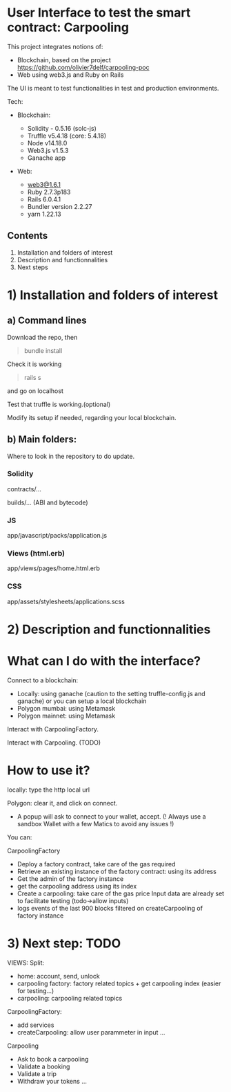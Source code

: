 # User Interface to test the smart contract: Carpooling

This project integrates notions of:
- Blockchain, based on the project  https://github.com/olivier7delf/carpooling-poc
- Web using web3.js and Ruby on Rails

The UI is meant to test functionalities in test and production environments.

Tech:
- Blockchain:
  - Solidity - 0.5.16 (solc-js)
  - Truffle v5.4.18 (core: 5.4.18)
  - Node v14.18.0
  - Web3.js v1.5.3
  - Ganache app

- Web:
  - web3@1.6.1
  - Ruby 2.7.3p183
  - Rails 6.0.4.1
  - Bundler version 2.2.27
  - yarn 1.22.13

## Contents
1. Installation and folders of interest
2. Description and functionnalities
3. Next steps


# 1) Installation and folders of interest

## a) Command lines
Download the repo, then
>bundle install

Check it is working
>rails s

and go on localhost

Test that truffle is working.(optional)

Modify its setup if needed, regarding your local blockchain.

## b) Main folders:

Where to look in the repository to do update.

### Solidity
contracts/...

builds/... (ABI and bytecode)

### JS
app/javascript/packs/application.js

### Views (html.erb)
app/views/pages/home.html.erb

### CSS
app/assets/stylesheets/applications.scss

# 2) Description and functionnalities

# What can I do with the interface?
Connect to a blockchain:
- Locally: using ganache (caution to the setting truffle-config.js and ganache)
          or you can setup a local blockchain
- Polygon mumbai: using Metamask
- Polygon mainnet: using Metamask

Interact with CarpoolingFactory.

Interact with Carpooling. (TODO)

# How to use it?
locally: type the http local url

Polygon: clear it, and click on connect.
- A popup will ask to connect to your wallet, accept. (! Always use a sandbox Wallet with a few Matics to avoid any issues !)

You can:

CarpoolingFactory
- Deploy a factory contract, take care of the gas required
- Retrieve an existing instance of the factory contract: using its address
- Get the admin of the factory instance
- get the carpooling address using its index
- Create a carpooling: take care of the gas price
  Input data are already set to facilitate testing (todo->allow inputs)
- logs events of the last 900 blocks filtered on createCarpooling of factory instance

# 3) Next step: TODO

VIEWS:
Split:
- home: account, send, unlock
- carpooling factory: factory related topics + get carpooling index (easier for testing...)
- carpooling: carpooling related topics

CarpoolingFactory: 
- add services
- createCarpooling: allow user parammeter in input
...

Carpooling 
- Ask to book a carpooling
- Validate a booking
- Validate a trip
- Withdraw your tokens
...


